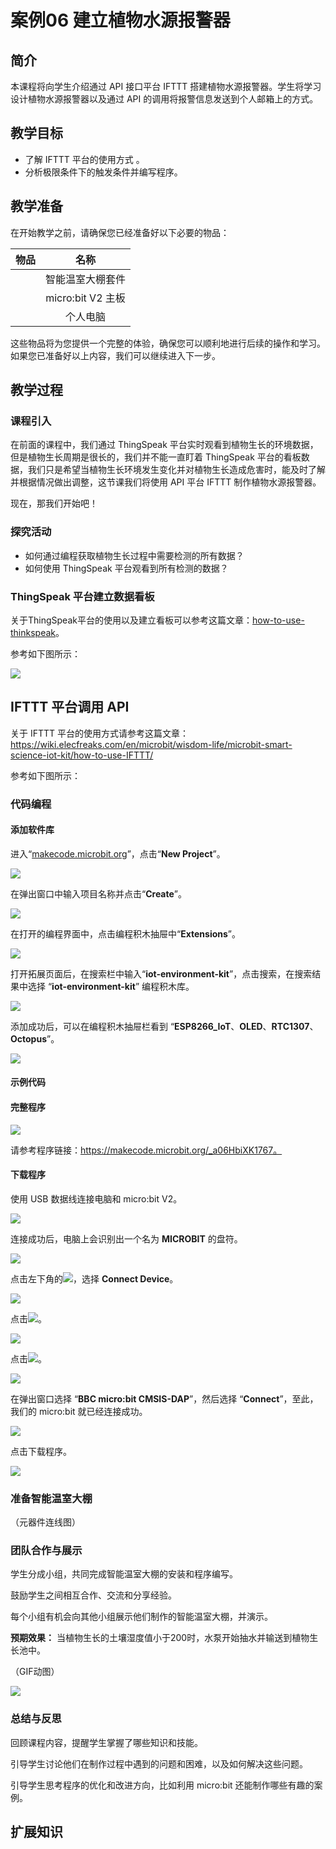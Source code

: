 # 案例06 建立植物水源报警器

## 简介

本课程将向学生介绍通过 API 接口平台 IFTTT 搭建植物水源报警器。学生将学习设计植物水源报警器以及通过 API 的调用将报警信息发送到个人邮箱上的方式。

## 教学目标

- 了解 IFTTT 平台的使用方式 。
- 分析极限条件下的触发条件并编写程序。

## 教学准备

在开始教学之前，请确保您已经准备好以下必要的物品：

| 物品 |       名称        |
| :--: | :---------------: |
|      | 智能温室大棚套件  |
|      | micro:bit V2 主板 |
|      |     个人电脑      |

这些物品将为您提供一个完整的体验，确保您可以顺利地进行后续的操作和学习。如果您已准备好以上内容，我们可以继续进入下一步。

## 教学过程

### 课程引入

在前面的课程中，我们通过 ThingSpeak 平台实时观看到植物生长的环境数据，但是植物生长周期是很长的，我们并不能一直盯着 ThingSpeak 平台的看板数据，我们只是希望当植物生长环境发生变化并对植物生长造成危害时，能及时了解并根据情况做出调整，这节课我们将使用 API 平台 IFTTT 制作植物水源报警器。

现在，那我们开始吧！

### 探究活动

- 如何通过编程获取植物生长过程中需要检测的所有数据？
- 如何使用 ThingSpeak 平台观看到所有检测的数据？

### ThingSpeak 平台建立数据看板

关于ThingSpeak平台的使用以及建立看板可以参考这篇文章：[how-to-use-thinkspeak](https://wiki.elecfreaks.com/en/microbit/wisdom-life/microbit-smart-science-iot-kit/how-to-use-thinkspeak/)。

参考如下图所示：

![](./../images/microbit-greenhouse-programming-preparation-22.png)

## IFTTT 平台调用 API 

关于 IFTTT 平台的使用方式请参考这篇文章：https://wiki.elecfreaks.com/en/microbit/wisdom-life/microbit-smart-science-iot-kit/how-to-use-IFTTT/

参考如下图所示：



### 代码编程

#### 添加软件库

进入“[makecode.microbit.org](https://makecode.microbit.org/)”，点击“**New Project**”。

![](./../images/microbit-greenhouse-programming-preparation-01.png)



在弹出窗口中输入项目名称并点击“**Create**”。

![](./../images/microbit-greenhouse-programming-preparation-02.png)



在打开的编程界面中，点击编程积木抽屉中“**Extensions**”。

![](./../images/microbit-greenhouse-programming-preparation-03.png)



打开拓展页面后，在搜索栏中输入“**iot-environment-kit**”，点击搜索，在搜索结果中选择 “**iot-environment-kit**” 编程积木库。

![](./../images/microbit-greenhouse-programming-preparation-04.png)



添加成功后，可以在编程积木抽屉栏看到 “**ESP8266_IoT**、**OLED**、**RTC1307**、**Octopus**”。

![](./../images/microbit-greenhouse-programming-preparation-05.png)

#### 示例代码



#### 完整程序

![](./../images/microbit-greenhouse-programming-case05-1.png)

请参考程序链接：https://makecode.microbit.org/_a06HbiXK1767。

#### 下载程序

使用 USB 数据线连接电脑和 micro:bit V2。

![](./../images/microbit-greenhouse-programming-preparation-06.gif)

连接成功后，电脑上会识别出一个名为 **MICROBIT** 的盘符。

![](./../images/microbit-greenhouse-programming-preparation-07.png)

点击左下角的![](./../images/microbit-greenhouse-programming-preparation-08.png)，选择 **Connect Device**。

![](./../images/microbit-greenhouse-programming-preparation-09.png)

点击![](./../images/microbit-greenhouse-programming-preparation-10.png)。

![](./../images/microbit-greenhouse-programming-preparation-11.png)

点击![](./../images/microbit-greenhouse-programming-preparation-12.png)。

![](./../images/microbit-greenhouse-programming-preparation-13.png)



在弹出窗口选择 “**BBC micro:bit CMSIS-DAP**”，然后选择 “**Connect**”，至此，我们的 micro:bit 就已经连接成功。

![](./../images/microbit-greenhouse-programming-preparation-14.png)

点击下载程序。

![](./../images/microbit-greenhouse-programming-preparation-15.png)

### 准备智能温室大棚

（元器件连线图）

### 团队合作与展示

学生分成小组，共同完成智能温室大棚的安装和程序编写。

鼓励学生之间相互合作、交流和分享经验。

每个小组有机会向其他小组展示他们制作的智能温室大棚，并演示。

**预期效果：** 当植物生长的土壤湿度值小于200时，水泵开始抽水并输送到植物生长池中。

（GIF动图）

![](./../images/microbit-greenhouse-programming-preparation-19.png)

### 总结与反思

回顾课程内容，提醒学生掌握了哪些知识和技能。

引导学生讨论他们在制作过程中遇到的问题和困难，以及如何解决这些问题。

引导学生思考程序的优化和改进方向，比如利用 micro:bit 还能制作哪些有趣的案例。

## 扩展知识



